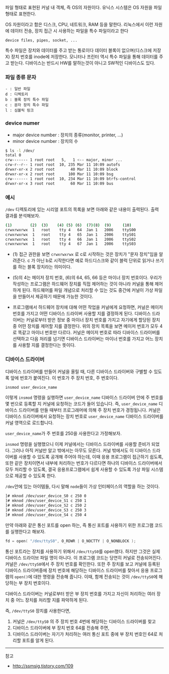 
파일 형태로 표현된 커널 내 객체, 즉 OS의 자원이다. 유닉스 시스템은 OS 자원을 파일 형태로 표현한다.

OS 자원이라고 함은 디스크, CPU, 네트워크, RAM 등을 말한다. 리눅스에서 이런 자원에 데이터 전송, 장치 접근 시 사용하는 파일을 특수 파일이라고 한다

```
device files, pipes, socket, ...
```

특수 파일은 장치와 데이터를 주고 받는 통로이다 데이터 블록이 없으며(디스크에 저장 X) 장치 번호를 inode에 저장한다. 모니터나 프린터 역시 특수 파일을 통해 데이터를 주고 받는다. 디바이스는 반드시 HW를 말하는것이 아니고 SW적인 디바이스도 있다.

### 파일 종류 문자

```
- : 일반 파일
d : 디렉토리
b : 블록 장치 특수 파일
c : 문자 장치 특수 파일
l : 심볼릭 링크
```

### device numer

- major device number : 장치의 종류(monitor, printer, ...)
- minor device number : 장치의 수
  
```bash
$ ls -l /dev/
total 0
crw------- 1 root root   5,   1 <-- major, minor ...
crw-r--r-- 1 root root  10, 235 Mar 11 10:09 autofs
drwxr-xr-x 2 root root       40 Mar 11 10:09 block
drwxr-xr-x 2 root root      100 Mar 11 10:09 bsg
crw------- 1 root root  10, 234 Mar 11 10:09 btrfs-control
drwxr-xr-x 3 root root       60 Mar 11 10:09 bus
```

### 예시

`/dev` 디렉토리에 있는 시리얼 포트의 목록을 보면 아래와 같은 내용이 출력된다. 출력 결과를 분석해보자.

```bash
(1)        (2)  (3)    (4) (5) (6)  (7)(8)  (9)     (10)
crwxrwxrwx	1	root	tty	4	64	Jan	1	2006	ttyS00
crwxrwxrwx	1	root	tty	4	65	Jan	1	2006	ttyS01
crwxrwxrwx	1	root	tty	4	66	Jan	1	2006	ttyS02
crwxrwxrwx	1	root	tty	4	67	Jan	1	2006	ttyS03
```

- (1) 접근 권한을 보면 `crwxrwxrwx` 로 c로 시작하는 것은 장치가 "문자 장치"임을 알려준다. c 가 아닌 b로 시작한다면 예로 하드디스크와 같이 블럭 단위로 읽거나 쓰기를 하는 블록 장치라는 의미이다.

- (5)의 4는 메이저 장치 번호, (6)의 64, 65, 66 등은 마이너 장치 번호이다. 우리가 작성하는 프로그램은 하드웨어 장치를 직접 제어하는 것이 아니라 커널을 통해 제어하게 된다. 하드웨어를 파일 개념으로 처리할 수 있는 것도 중간에 커널이 가상 파일을 만들어서 제공하기 때문에 가능한 것이다.

- 프로그램에서 하드웨어 장치에 대해 어떤 작업을 커널에게 요청하면, 커널은 메이저 번호를 가지고 어떤 디바이스 드라이버 사용할 지를 결정하게 된다. 디바이스 드라이버는 커널로부터 받은 정보 중 마이너 장치 번호를 가지고 자기에게 할당된 장치 중 어떤 장치를 제어할 지를 결정한다.
    위의 장치 목록을 보면 메이저 번호가 모두 4로 똑같고 마이너 번호만 다르다. 커널은 메이저 번호로 따라 디바이스 드라이버를 선택하고 다음 처리를 넘기면 디바이스 드라이버는 마이너 번호를 가지고 어느 장치를 사용할 지를 결정한다는 뜻이다.

### 디바이스 드라이버

디바이스 드라이버를 만들어 커널을 올릴 때, 다른 디바이스 드라이버와 구별할 수 있도록 앞에 번호가 붙여진다. 이 번호가 주 장치 번호, 주 번호이다.

```bash
insmod user_device_name
```

이렇게 `insmod` 명령을 실행하면 `user_device_name` 디바이스 드라이버 안에 주 번호를 몇 번으로 등록할 지 커널에 요청하는 코드가 들어 있습니다. 즉, `user_device_name` 디바이스 드라이버를 만들 때부터 프로그래머에 의해 주 장치 번호가 경정됩니다. 커널은 디바이스 드라이버에서 요청하는 장치 번호로 `user_device_name` 디바이스 드라이버를 커널 영역으로 로드합니다.

`user_device_name`가 주 번호를 250을 사용한다고 가정해보자.


`insmod` 명령을 실행했으니 이제 커널에서는 디바이스 드라이버를 사용할 준비가 되었다. 그러나 아직 커널만 알고 밖에서는 아무도 모른다. 커널 밖에서도 이 디바이스 드라이버를 사용할 수 있도록 공개해 주어야 하는데, 이때 응용 프로그램이 접근하기 쉽도록, 또한 같은 장치이면서 내부에 처리하는 번호가 다르다면 하나의 디바이스 드라이버에서 모두 처리할 수 있도록, 결국 응용프로그램에서 쉽게 사용할 수 있도록 가상 파일 시스템으로 제공할 수 있도록 한다.

`/dev`안에 있는 아이템들, 다시 말해 `node`들이 가상 인터페이스의 역할을 하는 것이다.

```bash
]# mknod /dev/user_device_S0 c 250 0
]# mknod /dev/user_device_S1 c 250 1
]# mknod /dev/user_device_S2 c 250 2
]# mknod /dev/user_device_S3 c 250 3
]# mknod /dev/user_device_S4 c 250 4
```

만약 아래와 같은 통신 포트를 open 하는, 즉 통신 포트를 사용하기 위한 프로그램 코드를 실행한다고 해보자. 

```c
fd = open( "/dev/ttyS0", O_RDWR | O_NOCTTY | O_NONBLOCK );
```

통신 포트라는 장치를 사용하기 위해서 `/dev/ttyS0`를 open했다. 하지만 그것은 실제 디바이스 드라이브 파일 명이 아니다. 이 프로그램 코드는 당연히 커널로 전송되어진다. 커널은 `/dev/ttyS0`에서 주 장치 번호를 확인한다. 또한 주 장치를 보고 커널에 등록된 디바이스 드라이버중에 장치 번호에 해당하는 디바이스 드라이버를 찾아서 응용 프로그램의 `open()`에 대한 명령을 전송해 줍니다. 이때, 함께 전송되는 것이 `/dev/ttyS0`에 해당하는 부 장치 번호이다.

디바이스 드라이버는 커널로부터 받은 부 장치 번호를 가지고 자신이 처리하는 여러 장치 중 어느 장치를 처리할 지를 파악하게 된다.

즉, `/dev/ttyS0` 장치를 사용한다면,

1. 커널은 `/dev/ttyS0` 의 주 장치 번호 4번에 해당하는 디바이스 드라이버를 찾고
2. 디바이스 드라이버에 부 장치 번호 64를 전송해 주면,
3. 디바이스 드라이버는 자기가 처리하는 여러 통신 포트 중에 부 장치 번호인 64로 처리할 포트를 알게 된다.

---
참고
- http://ssmsig.tistory.com/109




